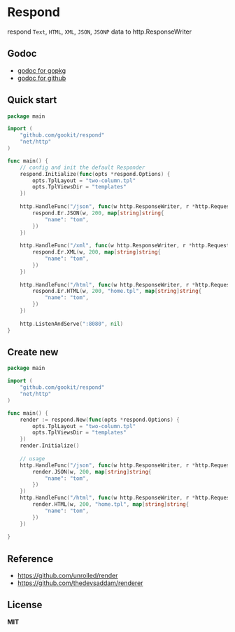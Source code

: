 # Respond

respond `Text`, `HTML`, `XML`, `JSON`, `JSONP` data to http.ResponseWriter

## Godoc

- [godoc for gopkg](https://godoc.org/gopkg.in/gookit/respond.v1)
- [godoc for github](https://godoc.org/github.com/gookit/respond)

## Quick start

```go
package main

import (
    "github.com/gookit/respond"
    "net/http"
)

func main() {
    // config and init the default Responder
    respond.Initialize(func(opts *respond.Options) {
        opts.TplLayout = "two-column.tpl"
        opts.TplViewsDir = "templates"
    })
    
    http.HandleFunc("/json", func(w http.ResponseWriter, r *http.Request) {
        respond.Er.JSON(w, 200, map[string]string{
            "name": "tom",
        })
    })
    
    http.HandleFunc("/xml", func(w http.ResponseWriter, r *http.Request) {
        respond.Er.XML(w, 200, map[string]string{
            "name": "tom",
        })
    })
    
    http.HandleFunc("/html", func(w http.ResponseWriter, r *http.Request) {
        respond.Er.HTML(w, 200, "home.tpl", map[string]string{
            "name": "tom",
        })
    })
    
    http.ListenAndServe(":8080", nil)
}
```

## Create new

```go
package main

import (
    "github.com/gookit/respond"
    "net/http"
)

func main() {
    render := respond.New(func(opts *respond.Options) {
        opts.TplLayout = "two-column.tpl"
        opts.TplViewsDir = "templates"
    })
    render.Initialize()
    
    // usage
    http.HandleFunc("/json", func(w http.ResponseWriter, r *http.Request) {
        render.JSON(w, 200, map[string]string{
            "name": "tom",
        })
    })
    http.HandleFunc("/html", func(w http.ResponseWriter, r *http.Request) {
        render.HTML(w, 200, "home.tpl", map[string]string{
            "name": "tom",
        })
    })
    
}
```

## Reference

- https://github.com/unrolled/render
- https://github.com/thedevsaddam/renderer

## License

**MIT**
